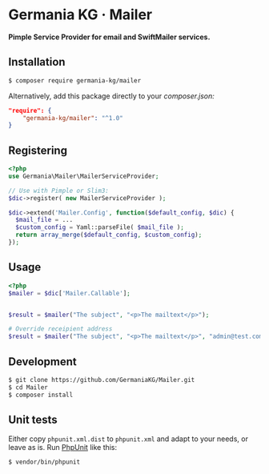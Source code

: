 # Germania KG · Mailer

**Pimple Service Provider for email and SwiftMailer services.**


## Installation

```bash
$ composer require germania-kg/mailer
```

Alternatively, add this package directly to your *composer.json:*

```json
"require": {
    "germania-kg/mailer": "^1.0"
}
```


## Registering


```php
<?php
use Germania\Mailer\MailerServiceProvider;

// Use with Pimple or Slim3:
$dic->register( new MailerServiceProvider );

$dic->extend('Mailer.Config', function($default_config, $dic) {
  $mail_file = ...
  $custom_config = Yaml::parseFile( $mail_file );
  return array_merge($default_config, $custom_config);
});
```

## Usage 

```php
<?php
$mailer = $dic['Mailer.Callable'];


$result = $mailer("The subject", "<p>The mailtext</p>");

# Override receipient address
$result = $mailer("The subject", "<p>The mailtext</p>", "admin@test.com");
```



## Development

```bash
$ git clone https://github.com/GermaniaKG/Mailer.git
$ cd Mailer
$ composer install
```



## Unit tests

Either copy `phpunit.xml.dist` to `phpunit.xml` and adapt to your needs, or leave as is. 
Run [PhpUnit](https://phpunit.de/) like this:

```bash
$ vendor/bin/phpunit
```
